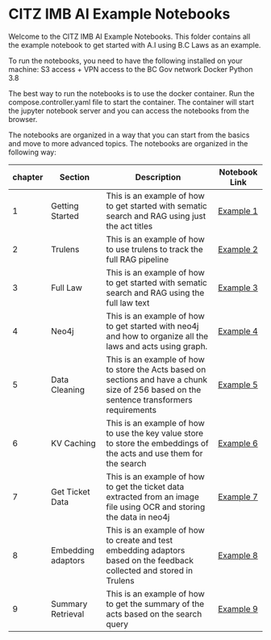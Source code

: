 CITZ IMB AI Example Notebooks
=============================   

Welcome to the CITZ IMB AI Example Notebooks. This folder contains all the example notebook to get started with A.I using B.C Laws as an example.

To run the notebooks, you need to have the following installed on your machine:
S3 access + VPN access to the BC Gov network
Docker
Python 3.8

The best way to run the notebooks is to use the docker container. Run the compose.controller.yaml file to start the container. The container will start the jupyter notebook server and you can access the notebooks from the browser.

 The notebooks are organized in a way that you can start from the basics and move to more advanced topics. The notebooks are organized in the following way:


| chapter | Section | Description | Notebook Link |
| --- | --- | --- | --- |
| 1 | Getting Started | This is an example of how to get started with sematic search and RAG using just the act titles | [Example 1](https://github.com/bcgov/citz-imb-ai/tree/main/backend/init.ipynb)
| 2 | Trulens | This is an example of how to use trulens to track the full RAG pipeline | [Example 2]((https://github.com/bcgov/citz-imb-ai/tree/main/backend/trulens.ipynb))
| 3 | Full Law | This is an example of how to get started with sematic search and RAG using the full law text | [Example 3](https://github.com/bcgov/citz-imb-ai/tree/main/backend/fullLaw.ipynb)
| 4 | Neo4j | This is an example of how to get started with neo4j and how to organize all the laws and acts using graph. | [Example 4](https://github.com/bcgov/citz-imb-ai/tree/main/backend/neo4j.ipynb)
| 5 | Data Cleaning | This is an example of how to store the Acts based on sections and have a chunk size of 256 based on the sentence transformers requirements | [Example 5](https://github.com/bcgov/citz-imb-ai/tree/main/backend/datacleanup_neo4j.ipynb)
| 6 | KV Caching | This is an example of how to use the key value store to store the embeddings of the acts and use them for the search | [Example 6](https://github.com/bcgov/citz-imb-ai/tree/main/backend/kv_caching.ipynb)
| 7 | Get Ticket Data | This is an example of how to get the ticket data extracted from an image file using OCR and storing the data in neo4j | [Example 7](https://github.com/bcgov/citz-imb-ai/tree/main/backend/get_ticket_dispute.ipynb)
| 8 | Embedding adaptors | This is an example of how to create and test embedding adaptors based on the feedback collected and stored in Trulens | [Example 8](https://github.com/bcgov/citz-imb-ai/tree/main/backend/embedding_adaptors.ipynb)
| 9 | Summary Retrieval | This is an example of how to get the summary of the acts based on the search query | [Example 9](https://github.com/bcgov/citz-imb-ai/tree/main/backend/offenceact_summary_retrieval.ipynb)

